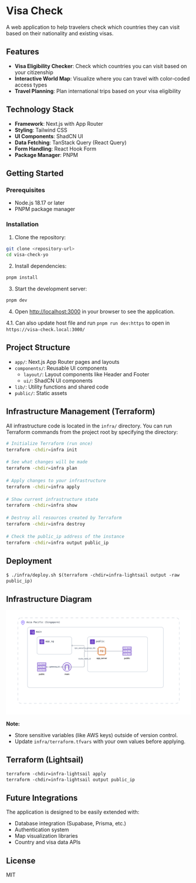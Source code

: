 # Visa Check

A web application to help travelers check which countries they can visit based on their nationality and existing visas.

## Features

- **Visa Eligibility Checker**: Check which countries you can visit based on your citizenship
- **Interactive World Map**: Visualize where you can travel with color-coded access types
- **Travel Planning**: Plan international trips based on your visa eligibility

## Technology Stack

- **Framework**: Next.js with App Router
- **Styling**: Tailwind CSS
- **UI Components**: ShadCN UI
- **Data Fetching**: TanStack Query (React Query)
- **Form Handling**: React Hook Form
- **Package Manager**: PNPM

## Getting Started

### Prerequisites

- Node.js 18.17 or later
- PNPM package manager

### Installation

1. Clone the repository:

```bash
git clone <repository-url>
cd visa-check-yo
```

2. Install dependencies:

```bash
pnpm install
```

3. Start the development server:

```bash
pnpm dev
```

4. Open [http://localhost:3000](http://localhost:3000) in your browser to see the application.

4.1. Can also update host file and run `pnpm run dev:https` to open in `https://visa-check.local:3000/`

## Project Structure

- `app/`: Next.js App Router pages and layouts
- `components/`: Reusable UI components
  - `layout/`: Layout components like Header and Footer
  - `ui/`: ShadCN UI components
- `lib/`: Utility functions and shared code
- `public/`: Static assets

## Infrastructure Management (Terraform)

All infrastructure code is located in the `infra/` directory. You can run Terraform commands from the project root by specifying the directory:

```bash
# Initialize Terraform (run once)
terraform -chdir=infra init

# See what changes will be made
terraform -chdir=infra plan

# Apply changes to your infrastructure
terraform -chdir=infra apply

# Show current infrastructure state
terraform -chdir=infra show

# Destroy all resources created by Terraform
terraform -chdir=infra destroy

# Check the public_ip address of the instance
terraform -chdir=infra output public_ip
```

## Deployment

```
$ ./infra/deploy.sh $(terraform -chdir=infra-lightsail output -raw public_ip)
```

## Infrastructure Diagram

![Terraform Infrastructure](terraform_infra.png)

**Note:**

- Store sensitive variables (like AWS keys) outside of version control.
- Update `infra/terraform.tfvars` with your own values before applying.

## Terraform (Lightsail)

```
terraform -chdir=infra-lightsail apply
terraform -chdir=infra-lightsail output public_ip
```

## Future Integrations

The application is designed to be easily extended with:

- Database integration (Supabase, Prisma, etc.)
- Authentication system
- Map visualization libraries
- Country and visa data APIs

## License

MIT
